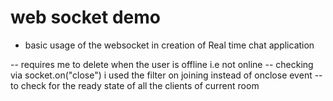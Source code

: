 # web socket demo
- basic usage of the websocket in creation of Real time chat application

-- requires me to delete when the user is offline i.e not online -- checking via socket.on("close")
i used the filter on joining instead of onclose event -- to check for the ready state of all the clients of current room
